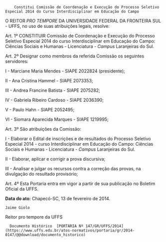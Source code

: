         Constitui Comissão de Coordenação e Execução do Processo Seletivo Especial 2014 do Curso Interdisciplinar em Educação do Campo  

O REITOR *PRO TEMPORE* DA UNIVERSIDADE FEDERAL DA FRONTEIRA SUL - UFFS, no uso de suas atribuições legais, resolve:

 Art. 1º CONSTITUIR Comissão de Coordenação e Execução do Processo Seletivo Especial 2014 do curso Interdisciplinar em Educação do Campo: Ciências Sociais e Humanas - Licenciatura - *Campus* Laranjeiras do Sul.

 Art. 2º Designar como membros da referida Comissão os seguintes servidores:

 I - Marciane Maria Mendes - SIAPE 2022824 (presidente);

 II - Ana Cristina Hammel - SIAPE 2073353;

 III - Andrea Francine Batista - SIAPE 2075282;

 IV - Gabriela Ribeiro Cardoso - SIAPE 2036390;

 V - Paulo Hahn - SIAPE 2052495;

 VI - Siomara Aparecida Marques - SIAPE 1219995;

 Art. 3º São atribuições da Comissão:

 I - Elaborar o Edital de inscrições e de resultados do Processo Seletivo Especial 2014 - curso Interdisciplinar em Educação do Campo: Ciências Sociais e Humanas - Licenciatura - *Campus* Laranjeiras do Sul.

 II - Elaborar, aplicar e corrigir a prova discursiva;

 III - Analisar e julgar os recursos contra a correção das provas, na divulgação do resultado provisório;

 Art. 4º Esta Portaria entra em vigor a partir de sua publicação no Boletim Oficial da UFFS.

  

   **Data do ato:** Chapecó-SC, 13 de fevereiro de 2014.   
 

    Jaime Giolo    
 Reitor pro tempore da UFFS 

      Documento Histórico  [PORTARIA Nº 147/GR/UFFS/2014](https://www.uffs.edu.br/atos-normativos/portaria/gr/2014-0147/@@download/documento_historico)     
      